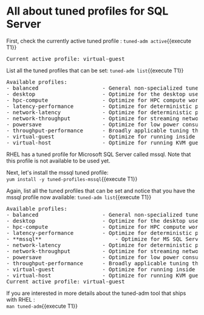 # All about tuned profiles for SQL Server

First, check the currently active tuned profile :
`tuned-adm active`{{execute T1}}

<pre class="file">
Current active profile: virtual-guest
</pre>

List all the tuned profiles that can be set:
`tuned-adm list`{{execute T1}}

<pre class="file">
Available profiles:
- balanced                    - General non-specialized tuned profile
- desktop                     - Optimize for the desktop use-case
- hpc-compute                 - Optimize for HPC compute workloads
- latency-performance         - Optimize for deterministic performance at the cost of increased power consumption
- network-latency             - Optimize for deterministic performance at the cost of increased power consumption, focused on low latency network performance
- network-throughput          - Optimize for streaming network throughput, generally only necessary on older CPUs or 40G+ networks
- powersave                   - Optimize for low power consumption
- throughput-performance      - Broadly applicable tuning that provides excellent performance across a variety of common server workloads
- virtual-guest               - Optimize for running inside a virtual guest
- virtual-host                - Optimize for running KVM guests
</pre>

RHEL has a tuned profile for Microsoft SQL Server called mssql. Note that this profile is not available to be used yet.

Next, let's install the mssql tuned profile:  
`yum install -y tuned-profiles-mssql`{{execute T1}}

Again, list all the tuned profiles that can be set and notice that you have the mssql profile now available: 
`tuned-adm list`{{execute T1}}

<pre class="file">
Available profiles:
- balanced                    - General non-specialized tuned profile
- desktop                     - Optimize for the desktop use-case
- hpc-compute                 - Optimize for HPC compute workloads
- latency-performance         - Optimize for deterministic performance at the cost of increased power consumption
- **mssql**                       - Optimize for MS SQL Server
- network-latency             - Optimize for deterministic performance at the cost of increased power consumption, focused on low latency network performance
- network-throughput          - Optimize for streaming network throughput, generally only necessary on older CPUs or 40G+ networks
- powersave                   - Optimize for low power consumption
- throughput-performance      - Broadly applicable tuning that provides excellent performance across a variety of common server workloads
- virtual-guest               - Optimize for running inside a virtual guest
- virtual-host                - Optimize for running KVM guests
Current active profile: virtual-guest
</pre>

If you are interested in more details about the tuned-adm tool that ships with RHEL :  
`man tuned-adm`{{execute T1}}
